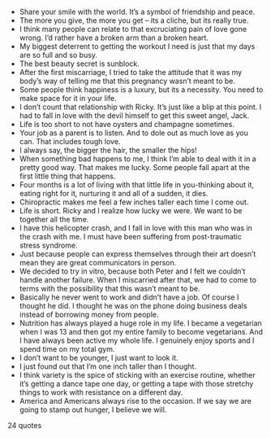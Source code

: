  - Share your smile with the world. It’s a symbol of friendship and peace.
 - The more you give, the more you get – its a cliche, but its really true.
 - I think many people can relate to that excruciating pain of love gone wrong. I’d rather have a broken arm than a broken heart.
 - My biggest deterrent to getting the workout I need is just that my days are so full and so busy.
 - The best beauty secret is sunblock.
 - After the first miscarriage, I tried to take the attitude that it was my body’s way of telling me that this pregnancy wasn’t meant to be.
 - Some people think happiness is a luxury, but its a necessity. You need to make space for it in your life.
 - I don’t count that relationship with Ricky. It’s just like a blip at this point. I had to fall in love with the devil himself to get this sweet angel, Jack.
 - Life is too short to not have oysters and champagne sometimes.
 - Your job as a parent is to listen. And to dole out as much love as you can. That includes tough love.
 - I always say, the bigger the hair, the smaller the hips!
 - When something bad happens to me, I think I’m able to deal with it in a pretty good way. That makes me lucky. Some people fall apart at the first little thing that happens.
 - Four months is a lot of living with that little life in you-thinking about it, eating right for it, nurturing it and all of a sudden, it dies.
 - Chiropractic makes me feel a few inches taller each time I come out.
 - Life is short. Ricky and I realize how lucky we were. We want to be together all the time.
 - I have this helicopter crash, and I fall in love with this man who was in the crash with me. I must have been suffering from post-traumatic stress syndrome.
 - Just because people can express themselves through their art doesn’t mean they are great communicators in person.
 - We decided to try in vitro, because both Peter and I felt we couldn’t handle another failure. When I miscarried after that, we had to come to terms with the possibility that this wasn’t meant to be.
 - Basically he never went to work and didn’t have a job. Of course I thought he did. I thought he was on the phone doing business deals instead of borrowing money from people.
 - Nutrition has always played a huge role in my life. I became a vegetarian when I was 13 and then got my entire family to become vegetarians. And I have always been active my whole life. I genuinely enjoy sports and I spend time on my total gym.
 - I don’t want to be younger, I just want to look it.
 - I just found out that I’m one inch taller than I thought.
 - I think variety is the spice of sticking with an exercise routine, whether it’s getting a dance tape one day, or getting a tape with those stretchy things to work with resistance on a different day.
 - America and Americans always rise to the occasion. If we say we are going to stamp out hunger, I believe we will.

24 quotes
